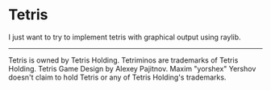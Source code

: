 # Tetris

I just want to try to implement tetris with graphical output using raylib.

---
Tetris is owned by Tetris Holding.
Tetriminos are trademarks of Tetris Holding.
Tetris Game Design by Alexey Pajitnov.
Maxim "yorshex" Yershov doesn't claim to hold Tetris or any of Tetris Holding's trademarks.
